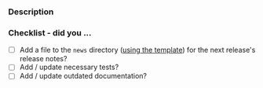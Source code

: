 <!-- Hello! Thanks for submitting a PR! To help make things go a bit more
     smoothly we would appreciate it if you follow this template. -->

### Description

<!-- Good things to put here include:
       - reasons for the change (please link any relevant issues!),
       - any noteworthy (or hacky) choices to be aware of,
       - or what the problem resolved here looked like. -->

### Checklist - did you ...

<!-- If any of the following items aren't relevant for your contribution
     please still tick them so we know you've gone through the checklist. -->

- [ ] Add a file to the `news` directory ([using the template](https://github.com/conda/conda/blob/main/news/TEMPLATE)) for the next release's release notes?
     <!-- All "significant" changes should get an entry:
            - user-facing changes or enhancements
            - bug fixes
            - deprecations
            - documentation updates
            - other changes -->
- [ ] Add / update necessary tests?
- [ ] Add / update outdated documentation?

<!-- Just as a reminder, everyone in all conda org spaces (including PRs)
     must follow the Conda Org Code of Conduct (link below).

     Finally, once again thanks for your time and effort. If you have any
     feedback in regards to your experience contributing here, please
     let us know!

     Helpful links:
       - Conda Org COC:
       - Contributing docs: https://github.com/conda/conda/blob/main/CONTRIBUTING.md -->
